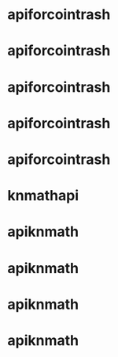 # apiforcointrash
# apiforcointrash
# apiforcointrash
# apiforcointrash
# apiforcointrash
# knmathapi
# apiknmath
# apiknmath
# apiknmath
# apiknmath
